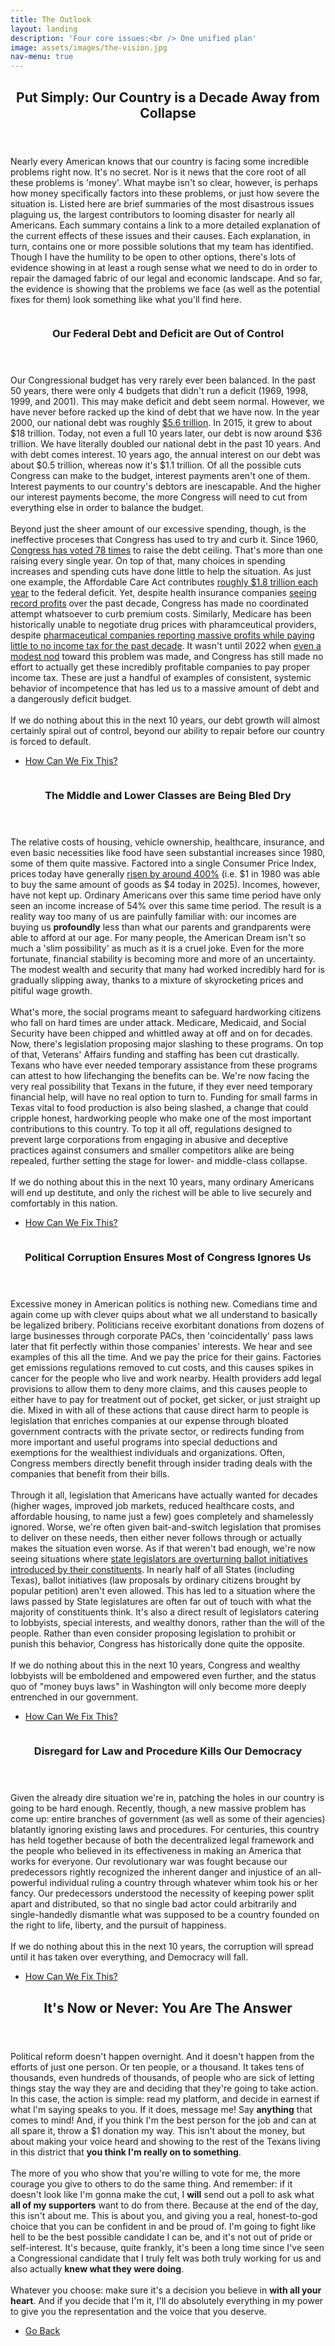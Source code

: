 ```yaml
---
title: The Outlook
layout: landing
description: 'Four core issues:<br /> One unified plan'
image: assets/images/the-vision.jpg
nav-menu: true
---
```


<!-- Main -->
<div id="main">

<!-- One -->
<section id="one">
	<div class="inner">
		<header class="major">
			<h2>Put Simply: Our Country is a Decade Away from Collapse</h2>
		</header>
		<p>Nearly every American knows that our country is facing some incredible problems right now. It's no secret. Nor is it news that the core root of all these problems is 'money'. What maybe isn't so clear, however, is perhaps how money specifically factors into these problems, or just how severe the situation is. Listed here are brief summaries of the most disastrous issues plaguing us, the largest contributors to looming disaster for nearly all Americans. Each summary contains a link to a more detailed explanation of the current effects of these issues and their causes. Each explanation, in turn, contains one or more possible solutions that my team has identified. Though I have the humility to be open to other options, there's lots of evidence showing in at least a rough sense what we need to do in order to repair the damaged fabric of our legal and economic landscape. And so far, the evidence is showing that the problems we face (as well as the potential fixes for them) look something like what you'll find here.</p>
	</div>
</section>

<!-- Two -->
<section id="two" class="spotlights">
		<section>
		<a href="about-me.html" class="image">
			<img src="{% link assets/images/cash-exchange.jpg %}" alt="" data-position="center center" />
		</a>
		<div class="content">
			<div class="inner">
				<header class="major">
					<h3>Our Federal Debt and Deficit are Out of Control</h3>
				</header>
				<p>Our Congressional budget has very rarely ever been balanced. In the past 50 years, there were only 4 budgets that didn't run a deficit (1969, 1998, 1999, and 2001). This may make deficit and debt seem normal. However, we have never before racked up the kind of debt that we have now. In the year 2000, our national debt was roughly <a href="https://www.investopedia.com/us-national-debt-by-year-7499291#toc-the-growing-national-debt">$5.6 trillion</a>. In 2015, it grew to about $18 trillion. Today, not even a full 10 years later, our debt is now around $36 trillion. We have literally doubled our national debt in the past 10 years. And with debt comes interest. 10 years ago, the annual interest on our debt was about $0.5 trillion, whereas now it's $1.1 trillion. Of all the possible cuts Congress can make to the budget, interest payments aren't one of them. Interest payments to our country's debtors are inescapable. And the higher our interest payments become, the more Congress will need to cut from everything else in order to balance the budget.<br /><br />
				Beyond just the sheer amount of our excessive spending, though, is the ineffective proceses that Congress has used to try and curb it. Since 1960, <a href="https://home.treasury.gov/policy-issues/financial-markets-financial-institutions-and-fiscal-service/debt-limit">Congress has voted 78 times</a> to raise the debt ceiling. That's more than one raising every single year. On top of that, many choices in spending increases and spending cuts have done little to help the situation. As just one example, the Affordable Care Act contributes <a href="https://www.cbo.gov/publication/59273">roughly $1.8 trillion each year</a> to the federal deficit. Yet, despite health insurance companies <a href="https://truthout.org/articles/top-5-us-health-insurers-annual-profits-jumped-230-percent-since-acas-passage/">seeing record profits</a> over the past decade, Congress has made no coordinated attempt whatsoever to curb premium costs. Similarly, Medicare has been historically unable to negotiate drug prices with pharamceutical providers, despite <a href="https://www.cfr.org/blog/american-pharmaceutical-companies-still-arent-paying-tax-us">pharmaceutical companies reporting massive profits while paying little to no income tax for the past decade</a>. It wasn't until 2022 when <a href="https://www.gao.gov/products/gao-25-106996">even a modest nod</a> toward this problem was made, and Congress has still made no effort to actually get these incredibly profitable companies to pay proper income tax. These are just a handful of examples of consistent, systemic behavior of incompetence that has led us to a massive amount of debt and a dangerously deficit budget.<br /><br />
				If we do nothing about this in the next 10 years, our debt growth will almost certainly spiral out of control, beyond our ability to repair before our country is forced to default.</p>
				<ul class="actions">
					<li><a href="federal-deficit.html" class="button">How Can We Fix This?</a></li>
				</ul>
			</div>
		</div>
	</section>
	<section>
		<a href="about-me.html" class="image">
			<img src="{% link assets/images/strained-workers.jpeg %}" alt="" data-position="center center" />
		</a>
		<div class="content">
			<div class="inner">
				<header class="major">
					<h3>The Middle and Lower Classes are Being Bled Dry</h3>
				</header>
				<p>The relative costs of housing, vehicle ownership, healthcare, insurance, and even basic necessities like food have seen substantial increases since 1980, some of them quite massive. Factored into a single Consumer Price Index, prices today have generally <a href="https://www.bls.gov/data/inflation_calculator.htm">risen by around 400%</a> (i.e. $1 in 1980 was able to buy the same amount of goods as $4 today in 2025). Incomes, however, have not kept up. Ordinary Americans over this same time period have only seen an income increase of 54% over this same time period. The result is a reality way too many of us are painfully familiar with: our incomes are buying us <b>profoundly</b> less than what our parents and grandparents were able to afford at our age. For many people, the American Dream isn't so much a 'slim possibility' as much as it is a cruel joke. Even for the more fortunate, financial stability is becoming more and more of an uncertainty. The modest wealth and security that many had worked incredibly hard for is gradually slipping away, thanks to a mixture of skyrocketing prices and pitiful wage growth. <br /><br />
				What's more, the social programs meant to safeguard hardworking citizens who fall on hard times are under attack. Medicare, Medicaid, and Social Security have been chipped and whittled away at off and on for decades. Now, there's legislation proposing major slashing to these programs. On top of that, Veterans' Affairs funding and staffing has been cut drastically. Texans who have ever needed temporary assistance from these programs can attest to how lifechanging the benefits can be. We're now facing the very real possibility that Texans in the future, if they ever need temporary financial help, will have no real option to turn to. Funding for small farms in Texas vital to food production is also being slashed, a change that could cripple honest, hardworking people who make one of the most important contributions to this country. To top it all off, regulations designed to prevent large corporations from engaging in abusive and deceptive practices against consumers and smaller competitors alike are being repealed, further setting the stage for lower- and middle-class collapse. <br /><br />
				If we do nothing about this in the next 10 years, many ordinary Americans will end up destitute, and only the richest will be able to live securely and comfortably in this nation.</p>
				<ul class="actions">
					<li><a href="class-decay.html" class="button">How Can We Fix This?</a></li>
				</ul>
			</div>
		</div>
	</section>
	<section>
		<a href="about-me.html" class="image">
			<img src="{% link assets/images/under-table.jpg %}" alt="" data-position="top center" />
		</a>
		<div class="content">
			<div class="inner">
				<header class="major">
					<h3>Political Corruption Ensures Most of Congress Ignores Us</h3>
				</header>
				<p>Excessive money in American politics is nothing new. Comedians time and again come up with clever quips about what we all understand to basically be legalized bribery. Politicians receive exorbitant donations from dozens of large businesses through corporate PACs, then 'coincidentally' pass laws later that fit perfectly within those companies' interests. We hear and see examples of this all the time. And we pay the price for their gains. Factories get emissions regulations removed to cut costs, and this causes spikes in cancer for the people who live and work nearby. Health providers add legal provisions to allow them to deny more claims, and this causes people to either have to pay for treatment out of pocket, get sicker, or just straight up die. Mixed in with all of these actions that cause direct harm to people is legislation that enriches companies at our expense through bloated government contracts with the private sector, or redirects funding from more important and useful programs into special deductions and exemptions for the wealthiest individuals and organizations. Often, Congress members directly benefit through insider trading deals with the companies that benefit from their bills. <br /><br />
				Through it all, legislation that Americans have actually wanted for decades (higher wages, improved job markets, reduced healthcare costs, and affordable housing, to name just a few) goes completely and shamelessly ignored. Worse, we're often given bait-and-switch legislation that promises to deliver on these needs, then either never follows through or actually makes the situation even worse. As if that weren't bad enough, we're now seeing situations where <a href="https://prospect.org/politics/2025-05-22-missouris-republican-legislators-repeal-paid-sick-leave/">state legislators are overturning ballot initiatives introduced by their constituents</a>. In nearly half of all States (including Texas), ballot initiatives (law proposals by ordinary citizens brought by popular petition) aren't even allowed. This has led to a situation where the laws passed by State legislatures are often far out of touch with what the majority of constituents think. It's also a direct result of legislators catering to lobbyists, special interests, and wealthy donors, rather than the will of the people. Rather than even consider proposing legislation to prohibit or punish this behavior, Congress has historically done quite the opposite. <br /><br />
				If we do nothing about this in the next 10 years, Congress and wealthy lobbyists will be emboldened and empowered even further, and the status quo of "money buys laws" in Washington will only become more deeply entrenched in our government.</p>
				<ul class="actions">
					<li><a href="political-corruption.html" class="button">How Can We Fix This?</a></li>
				</ul>
			</div>
		</div>
	</section>
	<section>
		<a href="about-me.html" class="image">
			<img src="{% link assets/images/constitution-shred.jpeg %}" alt="" data-position="25% 25%" />
		</a>
		<div class="content">
			<div class="inner">
				<header class="major">
					<h3>Disregard for Law and Procedure Kills Our Democracy</h3>
				</header>
				<p>Given the already dire situation we're in, patching the holes in our country is going to be hard enough. Recently, though, a new massive problem has come up: entire branches of government (as well as some of their agencies) blatantly ignoring existing laws and procedures. For centuries, this country has held together because of both the decentralized legal framework and the people who believed in its effectiveness in making an America that works for everyone. Our revolutionary war was fought because our predecessors rightly recognized the inherent danger and injustice of an all-powerful individual ruling a country through whatever whim took his or her fancy. Our predecessors understood the necessity of keeping power split apart and distributed, so that no single bad actor could arbitrarily and single-handedly dismantle what was supposed to be a country founded on the right to life, liberty, and the pursuit of happiness.<br /><br />
				If we do nothing about this in the next 10 years, the corruption will spread until it has taken over everything, and Democracy will fall.</p>
				<ul class="actions">
					<li><a href="lawless-agencies.html" class="button">How Can We Fix This?</a></li>
				</ul>
			</div>
		</div>
	</section>
</section>

<!-- Three -->
<section id="three">
	<div class="inner">
		<header class="major">
			<h2>It's Now or Never: You Are The Answer</h2>
		</header>
		<p>Political reform doesn't happen overnight. And it doesn't happen from the efforts of just one person. Or ten people, or a thousand. It takes tens of thousands, even hundreds of thousands, of people who are sick of letting things stay the way they are and deciding that they're going to take action. In this case, the action is simple: read my platform, and decide in earnest if what I'm saying speaks to you. If it does, message me! Say <b>anything</b> that comes to mind! And, if you think I'm the best person for the job and can at all spare it, throw a $1 donation my way. This isn't about the money, but about making your voice heard and showing to the rest of the Texans living in this district that <b>you think I'm really on to something</b>.<br /><br />
		The more of you who show that you're willing to vote for me, the more courage you give to others to do the same thing. And remember: if it doesn't look like I'm gonna make the cut, I <b>will</b> send out a poll to ask what <b>all of my supporters</b> want to do from there. Because at the end of the day, this isn't about me. This is about you, and giving you a real, honest-to-god choice that you can be confident in and be proud of. I'm going to fight like hell to be the best possible candidate I can be, and it's not out of pride or self-interest. It's because, quite frankly, it's been a long time since I've seen a Congressional candidate that I truly felt was both truly working for us and also actually <b>knew what they were doing</b>.<br /><br />
		Whatever you choose: make sure it's a decision you believe in <b>with all your heart</b>. And if you decide that I'm it, I'll do absolutely everything in my power to give you the representation and the voice that you deserve.</p>
		<ul class="actions">
			<li><a href="index.html" class="button next">Go Back</a></li>
		</ul>
	</div>
</section>

</div>

